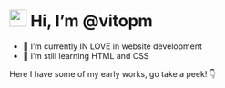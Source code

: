 # <img src="https://raw.githubusercontent.com/iampavangandhi/iampavangandhi/master/gifs/Hi.gif" width="30px">  Hi, I’m @vitopm
+ 👀 I’m currently IN LOVE in website development
+ 🌱 I’m still learning HTML and CSS

Here I have some of my early works, go take a peek! 👇
<!---
vitopm/vitopm is a ✨ special ✨ repository because its `README.md` (this file) appears on your GitHub profile.
You can click the Preview link to take a look at your changes.
--->
